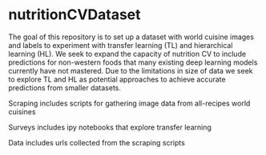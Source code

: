 # nutritionCVDataset

The goal of this repository is to set up a dataset with world cuisine images and labels to experiment with transfer learning (TL) and hierarchical learning (HL). We seek to expand the capacity of nutrition CV to include predictions for non-western foods that many existing deep learning models currently have not mastered. Due to the limitations in size of data we seek to explore TL and HL as potential approaches to achieve accurate predictions from smaller datasets.

Scraping includes scripts for gathering image data from all-recipes world cuisines

Surveys includes ipy notebooks that explore transfer learning

Data includes urls collected from the scraping scripts
